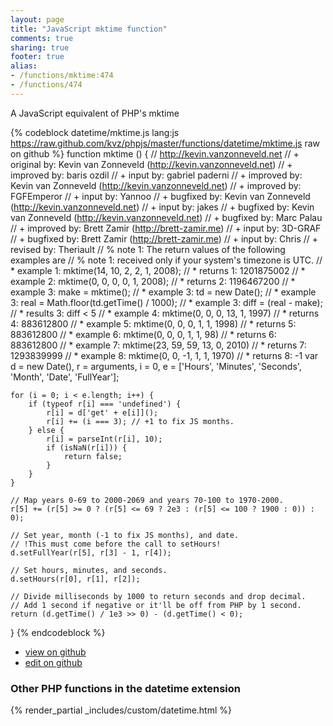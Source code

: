 ```yaml
---
layout: page
title: "JavaScript mktime function"
comments: true
sharing: true
footer: true
alias:
- /functions/mktime:474
- /functions/474
---
```

<!-- Generated by Rakefile:build -->
A JavaScript equivalent of PHP's mktime

{% codeblock datetime/mktime.js lang:js https://raw.github.com/kvz/phpjs/master/functions/datetime/mktime.js raw on github %}
function mktime () {
    // http://kevin.vanzonneveld.net
    // +   original by: Kevin van Zonneveld (http://kevin.vanzonneveld.net)
    // +   improved by: baris ozdil
    // +      input by: gabriel paderni
    // +   improved by: Kevin van Zonneveld (http://kevin.vanzonneveld.net)
    // +   improved by: FGFEmperor
    // +      input by: Yannoo
    // +   bugfixed by: Kevin van Zonneveld (http://kevin.vanzonneveld.net)
    // +      input by: jakes
    // +   bugfixed by: Kevin van Zonneveld (http://kevin.vanzonneveld.net)
    // +   bugfixed by: Marc Palau
    // +   improved by: Brett Zamir (http://brett-zamir.me)
    // +      input by: 3D-GRAF
    // +   bugfixed by: Brett Zamir (http://brett-zamir.me)
    // +      input by: Chris
    // +    revised by: Theriault
    // %        note 1: The return values of the following examples are
    // %        note 1: received only if your system's timezone is UTC.
    // *     example 1: mktime(14, 10, 2, 2, 1, 2008);
    // *     returns 1: 1201875002
    // *     example 2: mktime(0, 0, 0, 0, 1, 2008);
    // *     returns 2: 1196467200
    // *     example 3: make = mktime();
    // *     example 3: td = new Date();
    // *     example 3: real = Math.floor(td.getTime() / 1000);
    // *     example 3: diff = (real - make);
    // *     results 3: diff < 5
    // *     example 4: mktime(0, 0, 0, 13, 1, 1997)
    // *     returns 4: 883612800 
    // *     example 5: mktime(0, 0, 0, 1, 1, 1998)
    // *     returns 5: 883612800 
    // *     example 6: mktime(0, 0, 0, 1, 1, 98)
    // *     returns 6: 883612800 
    // *     example 7: mktime(23, 59, 59, 13, 0, 2010)
    // *     returns 7: 1293839999
    // *     example 8: mktime(0, 0, -1, 1, 1, 1970)
    // *     returns 8: -1
    var d = new Date(),
        r = arguments,
        i = 0,
        e = ['Hours', 'Minutes', 'Seconds', 'Month', 'Date', 'FullYear'];

    for (i = 0; i < e.length; i++) {
        if (typeof r[i] === 'undefined') {
            r[i] = d['get' + e[i]]();
            r[i] += (i === 3); // +1 to fix JS months.
        } else {
            r[i] = parseInt(r[i], 10);
            if (isNaN(r[i])) {
                return false;
            }
        }
    }

    // Map years 0-69 to 2000-2069 and years 70-100 to 1970-2000.
    r[5] += (r[5] >= 0 ? (r[5] <= 69 ? 2e3 : (r[5] <= 100 ? 1900 : 0)) : 0);

    // Set year, month (-1 to fix JS months), and date.
    // !This must come before the call to setHours!
    d.setFullYear(r[5], r[3] - 1, r[4]);

    // Set hours, minutes, and seconds.
    d.setHours(r[0], r[1], r[2]);

    // Divide milliseconds by 1000 to return seconds and drop decimal.
    // Add 1 second if negative or it'll be off from PHP by 1 second.
    return (d.getTime() / 1e3 >> 0) - (d.getTime() < 0);
}
{% endcodeblock %}

 - [view on github](https://github.com/kvz/phpjs/blob/master/functions/datetime/mktime.js)
 - [edit on github](https://github.com/kvz/phpjs/edit/master/functions/datetime/mktime.js)

### Other PHP functions in the datetime extension
{% render_partial _includes/custom/datetime.html %}
